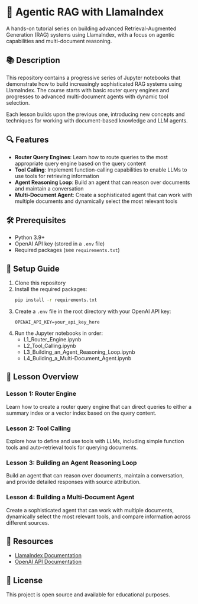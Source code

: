 # 🤖 Agentic RAG with LlamaIndex

A hands-on tutorial series on building advanced Retrieval-Augmented Generation (RAG) systems using LlamaIndex, with a focus on agentic capabilities and multi-document reasoning.

## 📚 Description

This repository contains a progressive series of Jupyter notebooks that demonstrate how to build increasingly sophisticated RAG systems using LlamaIndex. The course starts with basic router query engines and progresses to advanced multi-document agents with dynamic tool selection.

Each lesson builds upon the previous one, introducing new concepts and techniques for working with document-based knowledge and LLM agents.

## 🔍 Features

- **Router Query Engines**: Learn how to route queries to the most appropriate query engine based on the query content
- **Tool Calling**: Implement function-calling capabilities to enable LLMs to use tools for retrieving information
- **Agent Reasoning Loop**: Build an agent that can reason over documents and maintain a conversation
- **Multi-Document Agent**: Create a sophisticated agent that can work with multiple documents and dynamically select the most relevant tools

## 🛠️ Prerequisites

- Python 3.9+
- OpenAI API key (stored in a `.env` file)
- Required packages (see `requirements.txt`)

## 🚀 Setup Guide

1. Clone this repository
2. Install the required packages:
   ```bash
   pip install -r requirements.txt
   ```
3. Create a `.env` file in the root directory with your OpenAI API key:
   ```
   OPENAI_API_KEY=your_api_key_here
   ```
4. Run the Jupyter notebooks in order:
   - L1_Router_Engine.ipynb
   - L2_Tool_Calling.ipynb
   - L3_Building_an_Agent_Reasoning_Loop.ipynb
   - L4_Building_a_Multi-Document_Agent.ipynb

## 📖 Lesson Overview

### Lesson 1: Router Engine
Learn how to create a router query engine that can direct queries to either a summary index or a vector index based on the query content.

### Lesson 2: Tool Calling
Explore how to define and use tools with LLMs, including simple function tools and auto-retrieval tools for querying documents.

### Lesson 3: Building an Agent Reasoning Loop
Build an agent that can reason over documents, maintain a conversation, and provide detailed responses with source attribution.

### Lesson 4: Building a Multi-Document Agent
Create a sophisticated agent that can work with multiple documents, dynamically select the most relevant tools, and compare information across different sources.

## 🔗 Resources

- [LlamaIndex Documentation](https://docs.llamaindex.ai/)
- [OpenAI API Documentation](https://platform.openai.com/docs/api-reference)

## 📝 License

This project is open source and available for educational purposes.
